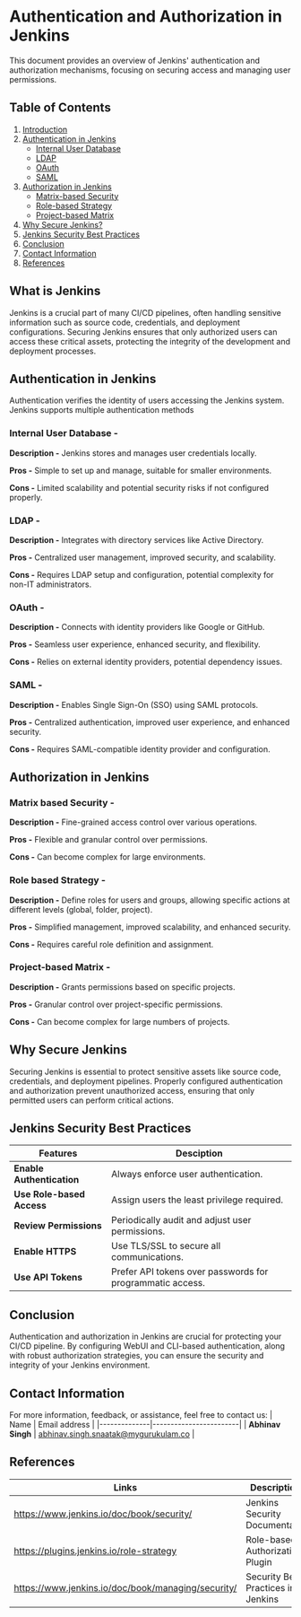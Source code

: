 # Authentication and Authorization in Jenkins

This document provides an overview of Jenkins' authentication and authorization mechanisms, focusing on securing access and managing user permissions.

## Table of Contents
1. [Introduction](#what-is-jenkins)
2. [Authentication in Jenkins](#authentication-in-jenkins)
   - [Internal User Database](#internal-user-database)
   - [LDAP](#ldap)
   - [OAuth](#oauth)
   - [SAML](#saml)
4. [Authorization in Jenkins](#authorization-in-jenkins)
   - [Matrix-based Security](#matrix-based-Security)
   - [Role-based Strategy](#role-based-strategy)
   - [Project-based Matrix](#project-based-matrix)
5. [Why Secure Jenkins?](#why-secure-jenkins)
6. [Jenkins Security Best Practices](#jenkins-security-best-practices)
7. [Conclusion](#conclusion)
8. [Contact Information](#contact-information)
9. [References](#references)

## What is Jenkins

Jenkins is a crucial part of many CI/CD pipelines, often handling sensitive information such as source code, credentials, and deployment configurations. Securing Jenkins ensures that only authorized users can access these critical assets, protecting the integrity of the development and deployment processes.


## Authentication in Jenkins

Authentication verifies the identity of users accessing the Jenkins system. Jenkins supports multiple authentication methods


### Internal User Database -

**Description -** Jenkins stores and manages user credentials locally.

**Pros -** Simple to set up and manage, suitable for smaller environments.

**Cons -** Limited scalability and potential security risks if not configured properly.

### LDAP -

**Description -** Integrates with directory services like Active Directory.

**Pros -** Centralized user management, improved security, and scalability.

**Cons -** Requires LDAP setup and configuration, potential complexity for non-IT administrators.

### OAuth -

**Description -** Connects with identity providers like Google or GitHub.

**Pros -** Seamless user experience, enhanced security, and flexibility.

**Cons -** Relies on external identity providers, potential dependency issues.

### SAML -

**Description -** Enables Single Sign-On (SSO) using SAML protocols.

**Pros -** Centralized authentication, improved user experience, and enhanced security.

**Cons -** Requires SAML-compatible identity provider and configuration.

## Authorization in Jenkins

### Matrix based Security -

**Description -** Fine-grained access control over various operations.

**Pros -** Flexible and granular control over permissions.

**Cons -** Can become complex for large environments.

### Role based Strategy -

**Description -** Define roles for users and groups, allowing specific actions at different levels (global, folder, project).

**Pros -** Simplified management, improved scalability, and enhanced security.

**Cons -** Requires careful role definition and assignment.

### Project-based Matrix -

**Description -** Grants permissions based on specific projects.

**Pros -** Granular control over project-specific permissions.

**Cons -** Can become complex for large numbers of projects.

## Why Secure Jenkins

Securing Jenkins is essential to protect sensitive assets like source code, credentials, and deployment pipelines. Properly configured authentication and authorization prevent unauthorized access, ensuring that only permitted users can perform critical actions.


## Jenkins Security Best Practices

| **Features** |     **Desciption**   |
|------------- |----------------------|
| **Enable Authentication** | Always enforce user authentication. |
| **Use Role-based Access** | Assign users the least privilege required. |
| **Review Permissions**  | Periodically audit and adjust user permissions. |
| **Enable HTTPS** |  Use TLS/SSL to secure all communications. |
| **Use API Tokens** | Prefer API tokens over passwords for programmatic access.|

 ## Conclusion
 
Authentication and authorization in Jenkins are crucial for protecting your CI/CD pipeline. By configuring WebUI and CLI-based authentication, along with robust authorization strategies, you can ensure the security and integrity of your Jenkins environment.

## Contact Information
For more information, feedback, or assistance, feel free to contact us:
| Name         | Email address          |
|--------------|------------------------|
| **Abhinav Singh**    | abhinav.singh.snaatak@mygurukulam.co  |
 
## References
| Links                                             | Descriptions                       |
|---------------------------------------------------|------------------------------------|
| https://www.jenkins.io/doc/book/security/ |Jenkins Security Documentation |
|https://plugins.jenkins.io/role-strategy| Role-based Authorization Plugin |
| https://www.jenkins.io/doc/book/managing/security/ |Security Best Practices in Jenkins|

